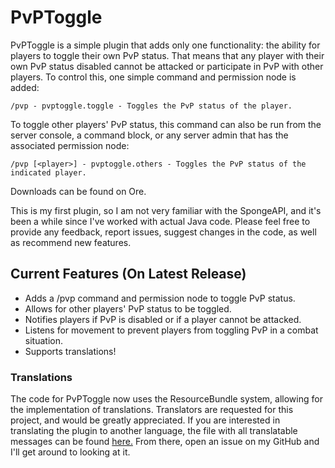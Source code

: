 # PvPToggle

PvPToggle is a simple plugin that adds only one functionality: the ability for players to toggle their own PvP status. That means that any player with their own PvP status disabled cannot be attacked or participate in PvP with other players. To control this, one simple command and permission node is added:

`/pvp - pvptoggle.toggle - Toggles the PvP status of the player.`

To toggle other players' PvP status, this command can also be run from the server console, a command block, or any server admin that has the associated permission node:

`/pvp [<player>] - pvptoggle.others - Toggles the PvP status of the indicated player.`

Downloads can be found on Ore.

This is my first plugin, so I am not very familiar with the SpongeAPI, and it's been a while since I've worked with actual Java code. Please feel free to provide any feedback, report issues, suggest changes in the code, as well as recommend new features.

## Current Features (On Latest Release)

* Adds a /pvp command and permission node to toggle PvP status.
* Allows for other players' PvP status to be toggled.
* Notifies players if PvP is disabled or if a player cannot be attacked.
* Listens for movement to prevent players from toggling PvP in a combat situation.
* Supports translations!

### Translations

The code for PvPToggle now uses the ResourceBundle system, allowing for the implementation of translations. Translators are requested for this project, and would be greatly appreciated. If you are interested in translating the plugin to another language, the file with all translatable messages can be found [here.](https://github.com/TehTotalPwnage/PvPToggle/blob/master/src/main/resources/io/tehtotalpwnage/pvptoggle/lang/Messages.properties) From there, open an issue on my GitHub and I'll get around to looking at it.